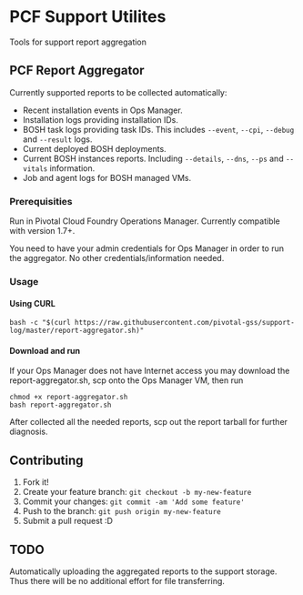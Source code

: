 # PCF Support Utilites

Tools for support report aggregation

## PCF Report Aggregator

Currently supported reports to be collected automatically:

* Recent installation events in Ops Manager.
* Installation logs providing installation IDs.
* BOSH task logs providing task IDs. This includes `--event`, `--cpi`, `--debug` and `--result` logs.
* Current deployed BOSH deployments.
* Current BOSH instances reports. Including `--details`, `--dns`, `--ps` and `--vitals` information.
* Job and agent logs for BOSH managed VMs.

### Prerequisities

Run in Pivotal Cloud Foundry Operations Manager. Currently compatible with version 1.7+.

You need to have your admin credentials for Ops Manager in order to run the aggregator. No other credentials/information needed.

### Usage

#### Using CURL

```
bash -c "$(curl https://raw.githubusercontent.com/pivotal-gss/support-log/master/report-aggregator.sh)"
```

#### Download and run

If your Ops Manager does not have Internet access you may download the report-aggregator.sh, scp onto the Ops Manager VM, then run

```
chmod +x report-aggregator.sh
bash report-aggregator.sh
```

After collected all the needed reports, scp out the report tarball for further diagnosis.

## Contributing

1. Fork it!
2. Create your feature branch: `git checkout -b my-new-feature`
3. Commit your changes: `git commit -am 'Add some feature'`
4. Push to the branch: `git push origin my-new-feature`
5. Submit a pull request :D

## TODO

Automatically uploading the aggregated reports to the support storage. Thus there will be no additional effort for file transferring.

